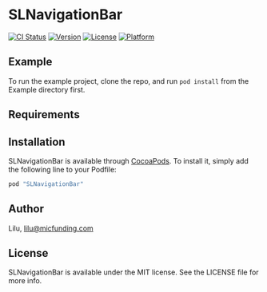 # SLNavigationBar

[![CI Status](http://img.shields.io/travis/Lilu/SLNavigationBar.svg?style=flat)](https://travis-ci.org/Lilu/SLNavigationBar)
[![Version](https://img.shields.io/cocoapods/v/SLNavigationBar.svg?style=flat)](http://cocoapods.org/pods/SLNavigationBar)
[![License](https://img.shields.io/cocoapods/l/SLNavigationBar.svg?style=flat)](http://cocoapods.org/pods/SLNavigationBar)
[![Platform](https://img.shields.io/cocoapods/p/SLNavigationBar.svg?style=flat)](http://cocoapods.org/pods/SLNavigationBar)

## Example

To run the example project, clone the repo, and run `pod install` from the Example directory first.

## Requirements

## Installation

SLNavigationBar is available through [CocoaPods](http://cocoapods.org). To install
it, simply add the following line to your Podfile:

```ruby
pod "SLNavigationBar"
```

## Author

Lilu, lilu@micfunding.com

## License

SLNavigationBar is available under the MIT license. See the LICENSE file for more info.
